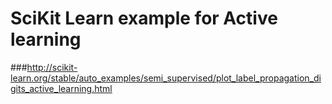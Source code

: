 # SciKit Learn example for Active learning
###http://scikit-learn.org/stable/auto_examples/semi_supervised/plot_label_propagation_digits_active_learning.html